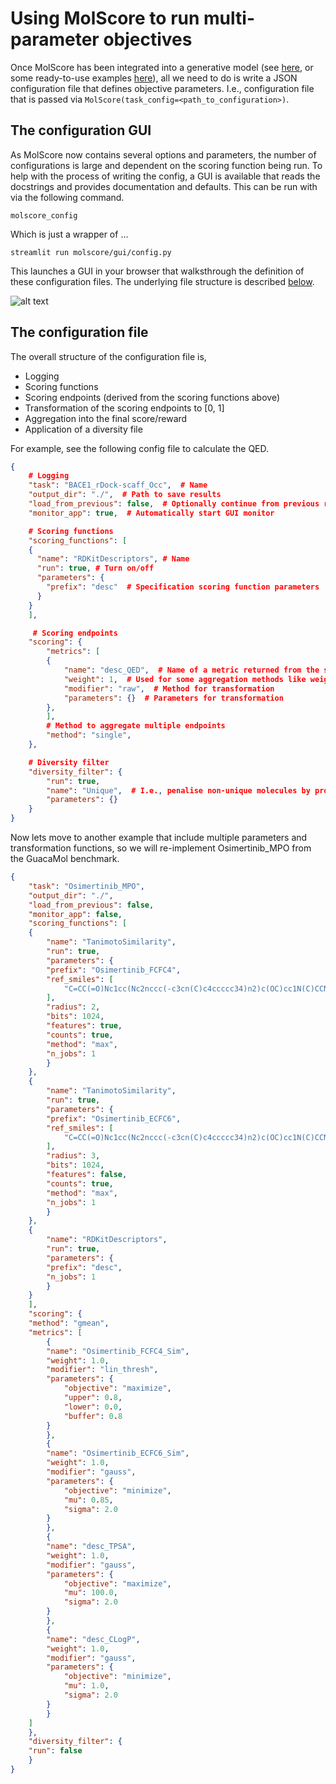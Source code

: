 # Using MolScore to run multi-parameter objectives

Once MolScore has been integrated into a generative model (see [here](implementing_molscore.md), or some ready-to-use examples [here](https://github.com/MorganCThomas/MolScore_examples)), all we need to do is write a JSON configuration file that defines objective parameters. I.e., configuration file that is passed via `MolScore(task_config=<path_to_configuration>)`.

## The configuration GUI

As MolScore now contains several options and parameters, the number of configurations is large and dependent on the scoring function being run. To help with the process of writing the config, a GUI is available that reads the docstrings and provides documentation and defaults. This can be run with via the following command.

    molscore_config

Which is just a wrapper of ...

    streamlit run molscore/gui/config.py

This launches a GUI in your browser that walksthrough the definition of these configuration files. The underlying file structure is described [below](#the-configuration-file).

![alt text](https://github.com/MorganCThomas/MolScore/blob/v1.0/molscore/data/images/config_v1_albuterol.png?raw=True)

## The configuration file

The overall structure of the configuration file is,
- Logging
- Scoring functions
- Scoring endpoints (derived from the scoring functions above)
- Transformation of the scoring endpoints to \[0, 1\]
- Aggregation into the final score/reward
- Application of a diversity file

For example, see the following config file to calculate the QED.

```JSON
{
    # Logging
    "task": "BACE1_rDock-scaff_Occ",  # Name
    "output_dir": "./",  # Path to save results
    "load_from_previous": false,  # Optionally continue from previous run
    "monitor_app": true,  # Automatically start GUI monitor

    # Scoring functions 
    "scoring_functions": [
    {
      "name": "RDKitDescriptors", # Name
      "run": true, # Turn on/off
      "parameters": {
        "prefix": "desc"  # Specification scoring function parameters
      }
    }
    ],

     # Scoring endpoints 
    "scoring": {
        "metrics": [
        {
            "name": "desc_QED",  # Name of a metric returned from the scoring functions
            "weight": 1,  # Used for some aggregation methods like weighted sum or weighted product
            "modifier": "raw",  # Method for transformation
            "parameters": {}  # Parameters for transformation 
        },
        ],
        # Method to aggregate multiple endpoints
        "method": "single",
    },

    # Diversity filter
    "diversity_filter": {
        "run": true,
        "name": "Unique",  # I.e., penalise non-unique molecules by providing a reward of 0
        "parameters": {}
    }
}
```

Now lets move to another example that include multiple parameters and transformation functions, so we will re-implement Osimertinib_MPO from the GuacaMol benchmark.

```JSON
{
    "task": "Osimertinib_MPO",
    "output_dir": "./",
    "load_from_previous": false,
    "monitor_app": false,
    "scoring_functions": [
    {
        "name": "TanimotoSimilarity",
        "run": true,
        "parameters": {
        "prefix": "Osimertinib_FCFC4",
        "ref_smiles": [
            "C=CC(=O)Nc1cc(Nc2nccc(-c3cn(C)c4ccccc34)n2)c(OC)cc1N(C)CCN(C)C"
        ],
        "radius": 2,
        "bits": 1024,
        "features": true,
        "counts": true,
        "method": "max",
        "n_jobs": 1
        }
    },
    {
        "name": "TanimotoSimilarity",
        "run": true,
        "parameters": {
        "prefix": "Osimertinib_ECFC6",
        "ref_smiles": [
            "C=CC(=O)Nc1cc(Nc2nccc(-c3cn(C)c4ccccc34)n2)c(OC)cc1N(C)CCN(C)C"
        ],
        "radius": 3,
        "bits": 1024,
        "features": false,
        "counts": true,
        "method": "max",
        "n_jobs": 1
        }
    },
    {
        "name": "RDKitDescriptors",
        "run": true,
        "parameters": {
        "prefix": "desc",
        "n_jobs": 1
        }
    }
    ],
    "scoring": {
    "method": "gmean",
    "metrics": [
        {
        "name": "Osimertinib_FCFC4_Sim",
        "weight": 1.0,
        "modifier": "lin_thresh",
        "parameters": {
            "objective": "maximize",
            "upper": 0.8,
            "lower": 0.0,
            "buffer": 0.8
        }
        },
        {
        "name": "Osimertinib_ECFC6_Sim",
        "weight": 1.0,
        "modifier": "gauss",
        "parameters": {
            "objective": "minimize",
            "mu": 0.85,
            "sigma": 2.0
        }
        },
        {
        "name": "desc_TPSA",
        "weight": 1.0,
        "modifier": "gauss",
        "parameters": {
            "objective": "maximize",
            "mu": 100.0,
            "sigma": 2.0
        }
        },
        {
        "name": "desc_CLogP",
        "weight": 1.0,
        "modifier": "gauss",
        "parameters": {
            "objective": "minimize",
            "mu": 1.0,
            "sigma": 2.0
        }
        }
    ]
    },
    "diversity_filter": {
    "run": false
    }
}
```
